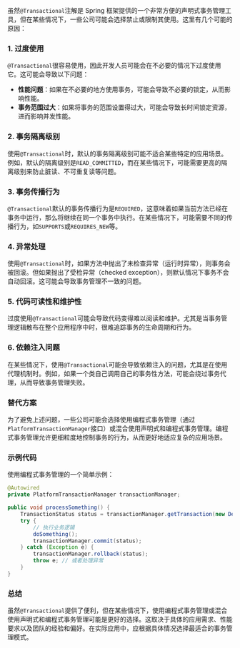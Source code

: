 虽然`@Transactional`注解是 Spring 框架提供的一个非常方便的声明式事务管理工具，但在某些情况下，一些公司可能会选择禁止或限制其使用。这里有几个可能的原因：

### 1. **过度使用**

`@Transactional`很容易使用，因此开发人员可能会在不必要的情况下过度使用它。这可能会导致以下问题：

- **性能问题**：如果在不必要的地方使用事务，可能会导致不必要的锁定，从而影响性能。
- **事务范围过大**：如果将事务的范围设置得过大，可能会导致长时间锁定资源，进而影响并发性能。

### 2. **事务隔离级别**

使用`@Transactional`时，默认的事务隔离级别可能不适合某些特定的应用场景。例如，默认的隔离级别是`READ_COMMITTED`，而在某些情况下，可能需要更高的隔离级别来防止脏读、不可重复读等问题。

### 3. **事务传播行为**

`@Transactional`默认的事务传播行为是`REQUIRED`，这意味着如果当前方法已经在事务中运行，那么将继续在同一个事务中执行。在某些情况下，可能需要不同的传播行为，如`SUPPORTS`或`REQUIRES_NEW`等。

### 4. **异常处理**

使用`@Transactional`时，如果方法中抛出了未检查异常（运行时异常），则事务会被回滚。但如果抛出了受检异常（checked exception），则默认情况下事务不会自动回滚。这可能会导致事务管理不一致的问题。

### 5. **代码可读性和维护性**

过度使用`@Transactional`可能会导致代码变得难以阅读和维护。尤其是当事务管理逻辑散布在整个应用程序中时，很难追踪事务的生命周期和行为。

### 6. **依赖注入问题**

在某些情况下，使用`@Transactional`可能会导致依赖注入的问题，尤其是在使用代理机制时。例如，如果一个类自己调用自己的事务性方法，可能会绕过事务代理，从而导致事务管理失败。

### 替代方案

为了避免上述问题，一些公司可能会选择使用编程式事务管理（通过`PlatformTransactionManager`接口）或混合使用声明式和编程式事务管理。编程式事务管理允许更细粒度地控制事务的行为，从而更好地适应复杂的应用场景。

### 示例代码

使用编程式事务管理的一个简单示例：

```java
@Autowired
private PlatformTransactionManager transactionManager;

public void processSomething() {
    TransactionStatus status = transactionManager.getTransaction(new DefaultTransactionDefinition());
    try {
        // 执行业务逻辑
        doSomething();
        transactionManager.commit(status);
    } catch (Exception e) {
        transactionManager.rollback(status);
        throw e; // 或者处理异常
    }
}
```

### 总结

虽然`@Transactional`提供了便利，但在某些情况下，使用编程式事务管理或混合使用声明式和编程式事务管理可能是更好的选择。这取决于具体的应用需求、性能要求以及团队的经验和偏好。在实际应用中，应根据具体情况选择最适合的事务管理模式。

